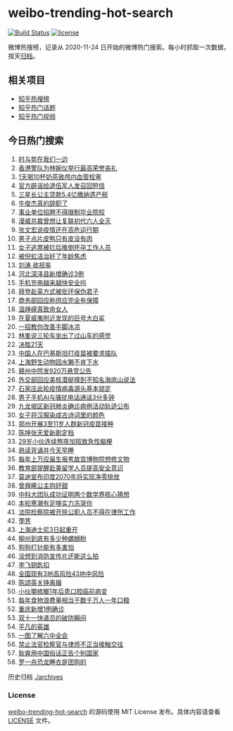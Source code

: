 # weibo-trending-hot-search

[![Build Status](https://github.com/justjavac/weibo-trending-hot-search/workflows/ci/badge.svg?branch=master)](https://github.com/justjavac/weibo-trending-hot-search/actions)
[![license](https://img.shields.io/github/license/justjavac/weibo-trending-hot-search)](https://github.com/justjavac/weibo-trending-hot-search/blob/master/LICENSE)

微博热搜榜，记录从 2020-11-24 日开始的微博热门搜索。每小时抓取一次数据，按天[归档](./archives)。

## 相关项目

- [知乎热搜榜](https://github.com/justjavac/zhihu-trending-top-search)
- [知乎热门话题](https://github.com/justjavac/zhihu-trending-hot-questions)
- [知乎热门视频](https://github.com/justjavac/zhihu-trending-hot-video)

## 今日热门搜索

<!-- BEGIN -->
<!-- 最后更新时间 Wed Nov 03 2021 05:13:36 GMT+0800 (China Standard Time) -->

1. [时与势在我们一边](https://s.weibo.com//weibo?q=%23%E6%97%B6%E4%B8%8E%E5%8A%BF%E5%9C%A8%E6%88%91%E4%BB%AC%E4%B8%80%E8%BE%B9%23&Refer=new_time)
1. [香港警队为林婉仪举行最高荣誉丧礼](https://s.weibo.com//weibo?q=%23%E9%A6%99%E6%B8%AF%E8%AD%A6%E9%98%9F%E4%B8%BA%E6%9E%97%E5%A9%89%E4%BB%AA%E4%B8%BE%E8%A1%8C%E6%9C%80%E9%AB%98%E8%8D%A3%E8%AA%89%E4%B8%A7%E7%A4%BC%23&Refer=top)
1. [1天喝10杯奶茶致颅内血管栓塞](https://s.weibo.com//weibo?q=%231%E5%A4%A9%E5%96%9D10%E6%9D%AF%E5%A5%B6%E8%8C%B6%E8%87%B4%E9%A2%85%E5%86%85%E8%A1%80%E7%AE%A1%E6%A0%93%E5%A1%9E%23&Refer=top)
1. [官方辟谣给退伍军人发召回短信](https://s.weibo.com//weibo?q=%23%E5%AE%98%E6%96%B9%E8%BE%9F%E8%B0%A3%E7%BB%99%E9%80%80%E4%BC%8D%E5%86%9B%E4%BA%BA%E5%8F%91%E5%8F%AC%E5%9B%9E%E7%9F%AD%E4%BF%A1%23&Refer=top)
1. [三星长公主贷款5.4亿缴纳遗产税](https://s.weibo.com//weibo?q=%23%E4%B8%89%E6%98%9F%E9%95%BF%E5%85%AC%E4%B8%BB%E8%B4%B7%E6%AC%BE5.4%E4%BA%BF%E7%BC%B4%E7%BA%B3%E9%81%97%E4%BA%A7%E7%A8%8E%23&Refer=top)
1. [牛俊杰真的辞职了](https://s.weibo.com//weibo?q=%23%E7%89%9B%E4%BF%8A%E6%9D%B0%E7%9C%9F%E7%9A%84%E8%BE%9E%E8%81%8C%E4%BA%86%23&Refer=top)
1. [事业单位招聘不得限制毕业院校](https://s.weibo.com//weibo?q=%23%E4%BA%8B%E4%B8%9A%E5%8D%95%E4%BD%8D%E6%8B%9B%E8%81%98%E4%B8%8D%E5%BE%97%E9%99%90%E5%88%B6%E6%AF%95%E4%B8%9A%E9%99%A2%E6%A0%A1%23&Refer=top)
1. [漫威总裁曾想让复联初代六人全灭](https://s.weibo.com//weibo?q=%23%E6%BC%AB%E5%A8%81%E6%80%BB%E8%A3%81%E6%9B%BE%E6%83%B3%E8%AE%A9%E5%A4%8D%E8%81%94%E5%88%9D%E4%BB%A3%E5%85%AD%E4%BA%BA%E5%85%A8%E7%81%AD%23&Refer=top)
1. [张文宏说疫情还在高危运行期](https://s.weibo.com//weibo?q=%23%E5%BC%A0%E6%96%87%E5%AE%8F%E8%AF%B4%E7%96%AB%E6%83%85%E8%BF%98%E5%9C%A8%E9%AB%98%E5%8D%B1%E8%BF%90%E8%A1%8C%E6%9C%9F%23&Refer=top)
1. [男子点片皮鸭只有皮没有肉](https://s.weibo.com//weibo?q=%23%E7%94%B7%E5%AD%90%E7%82%B9%E7%89%87%E7%9A%AE%E9%B8%AD%E5%8F%AA%E6%9C%89%E7%9A%AE%E6%B2%A1%E6%9C%89%E8%82%89%23&Refer=top)
1. [女子逃票被拦后推倒怀孕工作人员](https://s.weibo.com//weibo?q=%23%E5%A5%B3%E5%AD%90%E9%80%83%E7%A5%A8%E8%A2%AB%E6%8B%A6%E5%90%8E%E6%8E%A8%E5%80%92%E6%80%80%E5%AD%95%E5%B7%A5%E4%BD%9C%E4%BA%BA%E5%91%98%23&Refer=top)
1. [被倪虹洁治好了年龄焦虑](https://s.weibo.com//weibo?q=%E8%A2%AB%E5%80%AA%E8%99%B9%E6%B4%81%E6%B2%BB%E5%A5%BD%E4%BA%86%E5%B9%B4%E9%BE%84%E7%84%A6%E8%99%91&Refer=top)
1. [刘涛 收视率](https://s.weibo.com//weibo?q=%E5%88%98%E6%B6%9B%20%E6%94%B6%E8%A7%86%E7%8E%87&Refer=top)
1. [河北深泽县新增确诊3例](https://s.weibo.com//weibo?q=%23%E6%B2%B3%E5%8C%97%E6%B7%B1%E6%B3%BD%E5%8E%BF%E6%96%B0%E5%A2%9E%E7%A1%AE%E8%AF%8A3%E4%BE%8B%23&Refer=top)
1. [手机充电越来越快安全吗](https://s.weibo.com//weibo?q=%23%E6%89%8B%E6%9C%BA%E5%85%85%E7%94%B5%E8%B6%8A%E6%9D%A5%E8%B6%8A%E5%BF%AB%E5%AE%89%E5%85%A8%E5%90%97%23&Refer=top)
1. [拜登赴英方式被批环保伪君子](https://s.weibo.com//weibo?q=%23%E6%8B%9C%E7%99%BB%E8%B5%B4%E8%8B%B1%E6%96%B9%E5%BC%8F%E8%A2%AB%E6%89%B9%E7%8E%AF%E4%BF%9D%E4%BC%AA%E5%90%9B%E5%AD%90%23&Refer=top)
1. [商务部回应称供应完全有保障](https://s.weibo.com//weibo?q=%23%E5%95%86%E5%8A%A1%E9%83%A8%E5%9B%9E%E5%BA%94%E7%A7%B0%E4%BE%9B%E5%BA%94%E5%AE%8C%E5%85%A8%E6%9C%89%E4%BF%9D%E9%9A%9C%23&Refer=top)
1. [温峥嵘真致命女人](https://s.weibo.com//weibo?q=%23%E6%B8%A9%E5%B3%A5%E5%B5%98%E7%9C%9F%E8%87%B4%E5%91%BD%E5%A5%B3%E4%BA%BA%23&Refer=top)
1. [在夏威夷附近发现的巨号大白鲨](https://s.weibo.com//weibo?q=%E5%9C%A8%E5%A4%8F%E5%A8%81%E5%A4%B7%E9%99%84%E8%BF%91%E5%8F%91%E7%8E%B0%E7%9A%84%E5%B7%A8%E5%8F%B7%E5%A4%A7%E7%99%BD%E9%B2%A8&Refer=top)
1. [一招教你改善手脚冰凉](https://s.weibo.com//weibo?q=%23%E4%B8%80%E6%8B%9B%E6%95%99%E4%BD%A0%E6%94%B9%E5%96%84%E6%89%8B%E8%84%9A%E5%86%B0%E5%87%89%23&Refer=top)
1. [林峯说三轮车坐出了过山车的感觉](https://s.weibo.com//weibo?q=%23%E6%9E%97%E5%B3%AF%E8%AF%B4%E4%B8%89%E8%BD%AE%E8%BD%A6%E5%9D%90%E5%87%BA%E4%BA%86%E8%BF%87%E5%B1%B1%E8%BD%A6%E7%9A%84%E6%84%9F%E8%A7%89%23&Refer=top)
1. [决胜21天](https://s.weibo.com//weibo?q=%23%E5%86%B3%E8%83%9C21%E5%A4%A9%23&Refer=top)
1. [中国人在巴基斯坦打疫苗被要求插队](https://s.weibo.com//weibo?q=%23%E4%B8%AD%E5%9B%BD%E4%BA%BA%E5%9C%A8%E5%B7%B4%E5%9F%BA%E6%96%AF%E5%9D%A6%E6%89%93%E7%96%AB%E8%8B%97%E8%A2%AB%E8%A6%81%E6%B1%82%E6%8F%92%E9%98%9F%23&Refer=top)
1. [上海野生动物园水獭不肯下水](https://s.weibo.com//weibo?q=%23%E4%B8%8A%E6%B5%B7%E9%87%8E%E7%94%9F%E5%8A%A8%E7%89%A9%E5%9B%AD%E6%B0%B4%E7%8D%AD%E4%B8%8D%E8%82%AF%E4%B8%8B%E6%B0%B4%23&Refer=top)
1. [赣州中院发920万悬赏公告](https://s.weibo.com//weibo?q=%23%E8%B5%A3%E5%B7%9E%E4%B8%AD%E9%99%A2%E5%8F%91920%E4%B8%87%E6%82%AC%E8%B5%8F%E5%85%AC%E5%91%8A%23&Refer=top)
1. [外交部回应美核潜艇撞到不知名海底山说法](https://s.weibo.com//weibo?q=%23%E5%A4%96%E4%BA%A4%E9%83%A8%E5%9B%9E%E5%BA%94%E7%BE%8E%E6%A0%B8%E6%BD%9C%E8%89%87%E6%92%9E%E5%88%B0%E4%B8%8D%E7%9F%A5%E5%90%8D%E6%B5%B7%E5%BA%95%E5%B1%B1%E8%AF%B4%E6%B3%95%23&Refer=top)
1. [石家庄此轮疫情病毒源头基本锁定](https://s.weibo.com//weibo?q=%23%E7%9F%B3%E5%AE%B6%E5%BA%84%E6%AD%A4%E8%BD%AE%E7%96%AB%E6%83%85%E7%97%85%E6%AF%92%E6%BA%90%E5%A4%B4%E5%9F%BA%E6%9C%AC%E9%94%81%E5%AE%9A%23&Refer=top)
1. [男子手机AI与骚扰电话通话3分多钟](https://s.weibo.com//weibo?q=%23%E7%94%B7%E5%AD%90%E6%89%8B%E6%9C%BAAI%E4%B8%8E%E9%AA%9A%E6%89%B0%E7%94%B5%E8%AF%9D%E9%80%9A%E8%AF%9D3%E5%88%86%E5%A4%9A%E9%92%9F%23&Refer=top)
1. [九龙坡区新冠肺炎确诊病例活动轨迹公布](https://s.weibo.com//weibo?q=%23%E4%B9%9D%E9%BE%99%E5%9D%A1%E5%8C%BA%E6%96%B0%E5%86%A0%E8%82%BA%E7%82%8E%E7%A1%AE%E8%AF%8A%E7%97%85%E4%BE%8B%E6%B4%BB%E5%8A%A8%E8%BD%A8%E8%BF%B9%E5%85%AC%E5%B8%83%23&Refer=top)
1. [女子将汉服染成古诗词里的颜色](https://s.weibo.com//weibo?q=%23%E5%A5%B3%E5%AD%90%E5%B0%86%E6%B1%89%E6%9C%8D%E6%9F%93%E6%88%90%E5%8F%A4%E8%AF%97%E8%AF%8D%E9%87%8C%E7%9A%84%E9%A2%9C%E8%89%B2%23&Refer=top)
1. [郑州开展3至11岁人群新冠疫苗接种](https://s.weibo.com//weibo?q=%23%E9%83%91%E5%B7%9E%E5%BC%80%E5%B1%953%E8%87%B311%E5%B2%81%E4%BA%BA%E7%BE%A4%E6%96%B0%E5%86%A0%E7%96%AB%E8%8B%97%E6%8E%A5%E7%A7%8D%23&Refer=top)
1. [陈坤张天爱新剧定档](https://s.weibo.com//weibo?q=%23%E9%99%88%E5%9D%A4%E5%BC%A0%E5%A4%A9%E7%88%B1%E6%96%B0%E5%89%A7%E5%AE%9A%E6%A1%A3%23&Refer=top)
1. [29岁小伙连续熬夜加班致急性脑梗](https://s.weibo.com//weibo?q=%2329%E5%B2%81%E5%B0%8F%E4%BC%99%E8%BF%9E%E7%BB%AD%E7%86%AC%E5%A4%9C%E5%8A%A0%E7%8F%AD%E8%87%B4%E6%80%A5%E6%80%A7%E8%84%91%E6%A2%97%23&Refer=top)
1. [熟读背诵并今天早睡](https://s.weibo.com//weibo?q=%23%E7%86%9F%E8%AF%BB%E8%83%8C%E8%AF%B5%E5%B9%B6%E4%BB%8A%E5%A4%A9%E6%97%A9%E7%9D%A1%23&Refer=top)
1. [每年上万应届生报考故宫博物院想修文物](https://s.weibo.com//weibo?q=%23%E6%AF%8F%E5%B9%B4%E4%B8%8A%E4%B8%87%E5%BA%94%E5%B1%8A%E7%94%9F%E6%8A%A5%E8%80%83%E6%95%85%E5%AE%AB%E5%8D%9A%E7%89%A9%E9%99%A2%E6%83%B3%E4%BF%AE%E6%96%87%E7%89%A9%23&Refer=top)
1. [教育部提醒赴美留学人员提高安全意识](https://s.weibo.com//weibo?q=%23%E6%95%99%E8%82%B2%E9%83%A8%E6%8F%90%E9%86%92%E8%B5%B4%E7%BE%8E%E7%95%99%E5%AD%A6%E4%BA%BA%E5%91%98%E6%8F%90%E9%AB%98%E5%AE%89%E5%85%A8%E6%84%8F%E8%AF%86%23&Refer=top)
1. [莫迪宣布印度2070年将实现净零排放](https://s.weibo.com//weibo?q=%23%E8%8E%AB%E8%BF%AA%E5%AE%A3%E5%B8%83%E5%8D%B0%E5%BA%A62070%E5%B9%B4%E5%B0%86%E5%AE%9E%E7%8E%B0%E5%87%80%E9%9B%B6%E6%8E%92%E6%94%BE%23&Refer=top)
1. [曾舜晞公主抱好甜](https://s.weibo.com//weibo?q=%23%E6%9B%BE%E8%88%9C%E6%99%9E%E5%85%AC%E4%B8%BB%E6%8A%B1%E5%A5%BD%E7%94%9C%23&Refer=top)
1. [中科大团队成功证明两个数学界核心猜想](https://s.weibo.com//weibo?q=%23%E4%B8%AD%E7%A7%91%E5%A4%A7%E5%9B%A2%E9%98%9F%E6%88%90%E5%8A%9F%E8%AF%81%E6%98%8E%E4%B8%A4%E4%B8%AA%E6%95%B0%E5%AD%A6%E7%95%8C%E6%A0%B8%E5%BF%83%E7%8C%9C%E6%83%B3%23&Refer=top)
1. [本轮寒潮有足够实力冻哭你](https://s.weibo.com//weibo?q=%23%E6%9C%AC%E8%BD%AE%E5%AF%92%E6%BD%AE%E6%9C%89%E8%B6%B3%E5%A4%9F%E5%AE%9E%E5%8A%9B%E5%86%BB%E5%93%AD%E4%BD%A0%23&Refer=top)
1. [法院检察院被开除公职人员不得在律所工作](https://s.weibo.com//weibo?q=%23%E6%B3%95%E9%99%A2%E6%A3%80%E5%AF%9F%E9%99%A2%E8%A2%AB%E5%BC%80%E9%99%A4%E5%85%AC%E8%81%8C%E4%BA%BA%E5%91%98%E4%B8%8D%E5%BE%97%E5%9C%A8%E5%BE%8B%E6%89%80%E5%B7%A5%E4%BD%9C%23&Refer=top)
1. [荸荠](https://s.weibo.com//weibo?q=%23%E8%8D%B8%E8%8D%A0%23&Refer=top)
1. [上海迪士尼3日起重开](https://s.weibo.com//weibo?q=%23%E4%B8%8A%E6%B5%B7%E8%BF%AA%E5%A3%AB%E5%B0%BC3%E6%97%A5%E8%B5%B7%E9%87%8D%E5%BC%80%23&Refer=top)
1. [柳州到底有多少种螺蛳粉](https://s.weibo.com//weibo?q=%23%E6%9F%B3%E5%B7%9E%E5%88%B0%E5%BA%95%E6%9C%89%E5%A4%9A%E5%B0%91%E7%A7%8D%E8%9E%BA%E8%9B%B3%E7%B2%89%23&Refer=top)
1. [狗狗打针能有多害怕](https://s.weibo.com//weibo?q=%23%E7%8B%97%E7%8B%97%E6%89%93%E9%92%88%E8%83%BD%E6%9C%89%E5%A4%9A%E5%AE%B3%E6%80%95%23&Refer=top)
1. [没想到消防宣传片还能这么拍](https://s.weibo.com//weibo?q=%23%E6%B2%A1%E6%83%B3%E5%88%B0%E6%B6%88%E9%98%B2%E5%AE%A3%E4%BC%A0%E7%89%87%E8%BF%98%E8%83%BD%E8%BF%99%E4%B9%88%E6%8B%8D%23&Refer=top)
1. [李飞钥匙扣](https://s.weibo.com//weibo?q=%23%E6%9D%8E%E9%A3%9E%E9%92%A5%E5%8C%99%E6%89%A3%23&Refer=top)
1. [全国现有3地高风险43地中风险](https://s.weibo.com//weibo?q=%23%E5%85%A8%E5%9B%BD%E7%8E%B0%E6%9C%893%E5%9C%B0%E9%AB%98%E9%A3%8E%E9%99%A943%E5%9C%B0%E4%B8%AD%E9%A3%8E%E9%99%A9%23&Refer=top)
1. [陈颂英关铮离婚](https://s.weibo.com//weibo?q=%23%E9%99%88%E9%A2%82%E8%8B%B1%E5%85%B3%E9%93%AE%E7%A6%BB%E5%A9%9A%23&Refer=top)
1. [小伙嚼槟榔1年后患口腔癌前病变](https://s.weibo.com//weibo?q=%23%E5%B0%8F%E4%BC%99%E5%9A%BC%E6%A7%9F%E6%A6%941%E5%B9%B4%E5%90%8E%E6%82%A3%E5%8F%A3%E8%85%94%E7%99%8C%E5%89%8D%E7%97%85%E5%8F%98%23&Refer=top)
1. [每年食物浪费量相当于数千万人一年口粮](https://s.weibo.com//weibo?q=%23%E6%AF%8F%E5%B9%B4%E9%A3%9F%E7%89%A9%E6%B5%AA%E8%B4%B9%E9%87%8F%E7%9B%B8%E5%BD%93%E4%BA%8E%E6%95%B0%E5%8D%83%E4%B8%87%E4%BA%BA%E4%B8%80%E5%B9%B4%E5%8F%A3%E7%B2%AE%23&Refer=top)
1. [重庆新增1例确诊](https://s.weibo.com//weibo?q=%23%E9%87%8D%E5%BA%86%E6%96%B0%E5%A2%9E1%E4%BE%8B%E7%A1%AE%E8%AF%8A%23&Refer=top)
1. [双十一快递员的破防瞬间](https://s.weibo.com//weibo?q=%23%E5%8F%8C%E5%8D%81%E4%B8%80%E5%BF%AB%E9%80%92%E5%91%98%E7%9A%84%E7%A0%B4%E9%98%B2%E7%9E%AC%E9%97%B4%23&Refer=top)
1. [平凡的英雄](https://s.weibo.com//weibo?q=%23%E5%B9%B3%E5%87%A1%E7%9A%84%E8%8B%B1%E9%9B%84%23&Refer=top)
1. [一图了解六中全会](https://s.weibo.com//weibo?q=%23%E4%B8%80%E5%9B%BE%E4%BA%86%E8%A7%A3%E5%85%AD%E4%B8%AD%E5%85%A8%E4%BC%9A%23&Refer=top)
1. [禁止法官检察官与律师不正当接触交往](https://s.weibo.com//weibo?q=%23%E7%A6%81%E6%AD%A2%E6%B3%95%E5%AE%98%E6%A3%80%E5%AF%9F%E5%AE%98%E4%B8%8E%E5%BE%8B%E5%B8%88%E4%B8%8D%E6%AD%A3%E5%BD%93%E6%8E%A5%E8%A7%A6%E4%BA%A4%E5%BE%80%23&Refer=top)
1. [耿爽用中国俗话正告个别国家](https://s.weibo.com//weibo?q=%23%E8%80%BF%E7%88%BD%E7%94%A8%E4%B8%AD%E5%9B%BD%E4%BF%97%E8%AF%9D%E6%AD%A3%E5%91%8A%E4%B8%AA%E5%88%AB%E5%9B%BD%E5%AE%B6%23&Refer=top)
1. [罗一舟恐龙睡衣是团购的](https://s.weibo.com//weibo?q=%23%E7%BD%97%E4%B8%80%E8%88%9F%E6%81%90%E9%BE%99%E7%9D%A1%E8%A1%A3%E6%98%AF%E5%9B%A2%E8%B4%AD%E7%9A%84%23&Refer=top)

<!-- END -->

历史归档 [./archives](./archives)

### License

[weibo-trending-hot-search](https://github.com/justjavac/weibo-trending-hot-search)
的源码使用 MIT License 发布。具体内容请查看 [LICENSE](./LICENSE) 文件。

